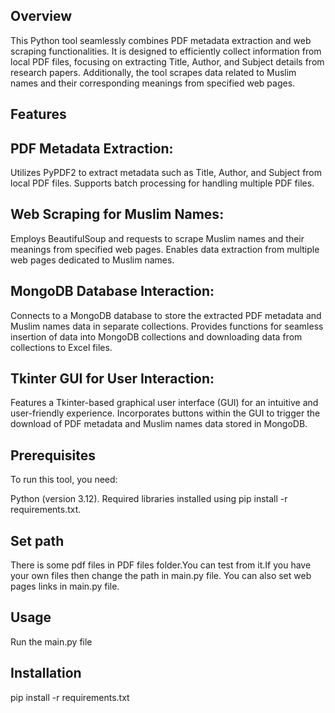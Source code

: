 ## Overview

This Python tool seamlessly combines PDF metadata extraction and web scraping functionalities. It is designed to efficiently collect information from local PDF files, focusing on extracting Title, Author, and Subject details from research papers. Additionally, the tool scrapes data related to Muslim names and their corresponding meanings from specified web pages.

## Features

## PDF Metadata Extraction:
Utilizes PyPDF2 to extract metadata such as Title, Author, and Subject from local PDF files.
Supports batch processing for handling multiple PDF files.

## Web Scraping for Muslim Names:
Employs BeautifulSoup and requests to scrape Muslim names and their meanings from specified web pages.
Enables data extraction from multiple web pages dedicated to Muslim names.

## MongoDB Database Interaction:
Connects to a MongoDB database to store the extracted PDF metadata and Muslim names data in separate collections.
Provides functions for seamless insertion of data into MongoDB collections and downloading data from collections to Excel files.

## Tkinter GUI for User Interaction:
Features a Tkinter-based graphical user interface (GUI) for an intuitive and user-friendly experience.
Incorporates buttons within the GUI to trigger the download of PDF metadata and Muslim names data stored in MongoDB.

## Prerequisites

To run this tool, you need:

Python (version 3.12).
Required libraries installed using pip install -r requirements.txt.

## Set path 
There is some pdf files in PDF files folder.You can test from it.If you have your own files then change the path in main.py file.
You can also set web pages links in main.py file.

## Usage
Run the main.py file

## Installation
pip install -r requirements.txt
 
